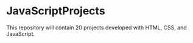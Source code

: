 # JavaScriptProjects
 This repository will contain 20 projects developed with HTML, CSS, and JavaScript.
